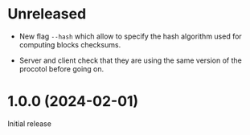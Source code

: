 # Unreleased

- New flag `--hash` which allow to specify the hash algorithm used for computing blocks checksums.

- Server and client check that they are using the same version of the procotol before going on.

# 1.0.0 (2024-02-01)

Initial release
